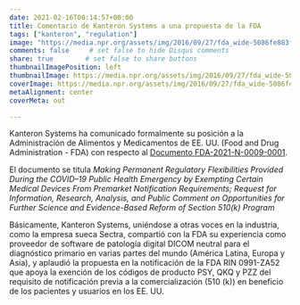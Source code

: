```yaml
---
date: 2021-02-16T00:14:57+00:00
title: Comentario de Kanteron Systems a una propuesta de la FDA
tags: ["kanteron", "regulation"]
image: "https://media.npr.org/assets/img/2016/09/27/fda_wide-5086fe883ff8b5dde9a3d8470ae4dfbd9b15172f.jpg?s=1400"
comments: false     # set false to hide Disqus comments
share: true        # set false to share buttons
thumbnailImagePosition: left
thumbnailImage: https://media.npr.org/assets/img/2016/09/27/fda_wide-5086fe883ff8b5dde9a3d8470ae4dfbd9b15172f.jpg?s=1400
coverImage: https://media.npr.org/assets/img/2016/09/27/fda_wide-5086fe883ff8b5dde9a3d8470ae4dfbd9b15172f.jpg?s=1400
metaAlignment: center
coverMeta: out

---
```


Kanteron Systems ha comunicado formalmente su posición a la Administración de Alimentos y Medicamentos de EE. UU. (Food and Drug Administration - FDA) con respecto al [Documento FDA-2021-N-0009-0001](https://beta.regulations.gov/document/FDA-2021-N-0009-0001).

<!--more-->

El documento se titula *Making Permanent Regulatory Flexibilities Provided During the COVID–19 Public Health Emergency by Exempting Certain Medical Devices From Premarket Notification Requirements; Request for Information, Research, Analysis, and Public Comment on Opportunities for Further Science and Evidence-Based Reform of Section 510(k) Program*

Básicamente, Kanteron Systems, uniéndose a otras voces en la industria, como la empresa sueca Sectra, compartió con la FDA su experiencia como proveedor de software de patología digital DICOM neutral para el diagnóstico primario en varias partes del mundo (América Latina, Europa y Asia), y aplaudió la propuesta en la notificación de la FDA RIN 0991-ZA52 que apoya la exención de los códigos de producto PSY, QKQ y PZZ del requisito de notificación previa a la comercialización (510 (k)) en beneficio de los pacientes y usuarios en los EE. UU.
